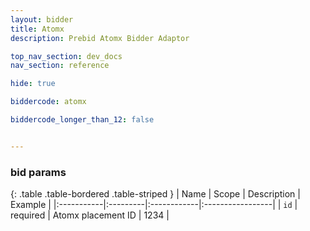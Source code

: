 ```yaml
---
layout: bidder
title: Atomx
description: Prebid Atomx Bidder Adaptor

top_nav_section: dev_docs
nav_section: reference

hide: true

biddercode: atomx

biddercode_longer_than_12: false


---
```


### bid params

{: .table .table-bordered .table-striped }
| Name | Scope | Description | Example |
|:-----------|:---------|:------------|:-----------------|
| `id` | required | Atomx placement ID | 1234 |
